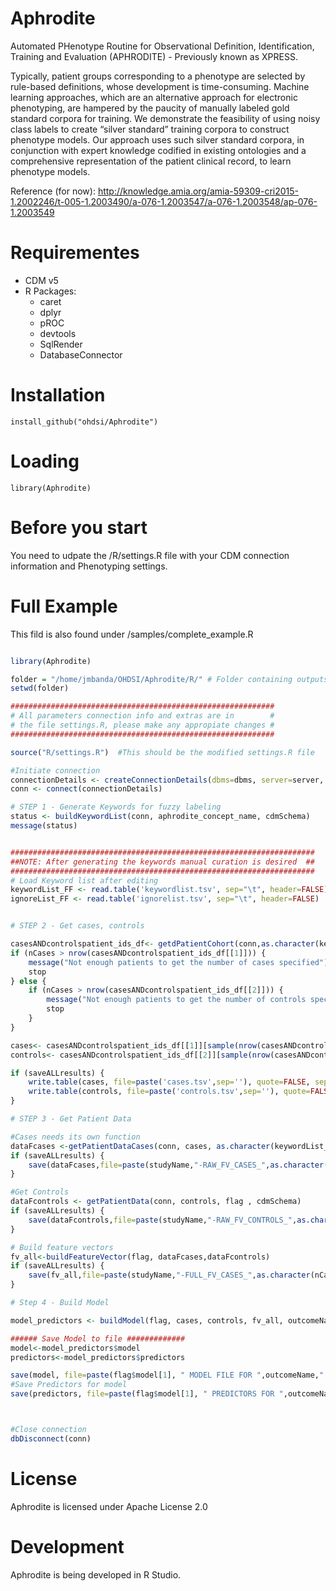 # Aphrodite

Automated PHenotype Routine for Observational Definition, Identification, Training and Evaluation (APHRODITE) - Previously known as XPRESS. 

Typically, patient groups corresponding to a phenotype are selected by rule-based definitions, whose development is time-consuming. Machine learning approaches, which are an alternative approach for electronic phenotyping, are hampered by the paucity of manually labeled gold standard corpora for training. We demonstrate the feasibility of using noisy class labels to create “silver standard” training corpora to construct phenotype models. Our approach uses such silver standard corpora, in conjunction with expert knowledge codified in existing ontologies and a comprehensive representation of the patient clinical record, to learn phenotype models.

Reference (for now): http://knowledge.amia.org/amia-59309-cri2015-1.2002246/t-005-1.2003490/a-076-1.2003547/a-076-1.2003548/ap-076-1.2003549

Requirementes
===================
- CDM v5
- R Packages:
	- caret
	- dplyr
	- pROC
	- devtools
	- SqlRender
	- DatabaseConnector

Installation
===================

```
install_github("ohdsi/Aphrodite")
```

Loading
===================

```
library(Aphrodite)
```

Before you start
===================

You need to udpate the /R/settings.R file with your CDM connection information and Phenotyping settings.

Full Example
===================

This fild is also found under /samples/complete_example.R

```r

library(Aphrodite)

folder = "/home/jmbanda/OHDSI/Aphrodite/R/" # Folder containing outputs, use forward slashes
setwd(folder)

###########################################################
# All parameters connection info and extras are in        #
# the file settings.R, please make any appropiate changes #
###########################################################

source("R/settings.R")  #This should be the modified settings.R file

#Initiate connection
connectionDetails <- createConnectionDetails(dbms=dbms, server=server, user=user, password=pw, schema=cdmSchema, port=port)
conn <- connect(connectionDetails)

# STEP 1 - Generate Keywords for fuzzy labeling
status <- buildKeywordList(conn, aphrodite_concept_name, cdmSchema)
message(status)


####################################################################
##NOTE: After generating the keywords manual curation is desired  ##
####################################################################
# Load Keyword list after editing
keywordList_FF <- read.table('keywordlist.tsv', sep="\t", header=FALSE)
ignoreList_FF <- read.table('ignorelist.tsv', sep="\t", header=FALSE)


# STEP 2 - Get cases, controls

casesANDcontrolspatient_ids_df<- getdPatientCohort(conn,as.character(keywordList_FF$V3),as.character(ignoreList_FF$V3), cdmSchema,nCases,nControls)
if (nCases > nrow(casesANDcontrolspatient_ids_df[[1]])) {
    message("Not enough patients to get the number of cases specified")
    stop
} else {
    if (nCases > nrow(casesANDcontrolspatient_ids_df[[2]])) {
        message("Not enough patients to get the number of controls specified")
        stop
    }
}

cases<- casesANDcontrolspatient_ids_df[[1]][sample(nrow(casesANDcontrolspatient_ids_df[[1]]), nCases), ]
controls<- casesANDcontrolspatient_ids_df[[2]][sample(nrow(casesANDcontrolspatient_ids_df[[2]]), nControls), ]

if (saveALLresults) {
    write.table(cases, file=paste('cases.tsv',sep=''), quote=FALSE, sep='\t', row.names = FALSE, col.names = FALSE)
    write.table(controls, file=paste('controls.tsv',sep=''), quote=FALSE, sep='\t', row.names = FALSE, col.names = FALSE)
}

# STEP 3 - Get Patient Data

#Cases needs its own function
dataFcases <-getPatientDataCases(conn, cases, as.character(keywordList_FF$V3),as.character(ignoreList_FF$V3), flag , cdmSchema)
if (saveALLresults) {
    save(dataFcases,file=paste(studyName,"-RAW_FV_CASES_",as.character(nCases),".Rda",sep=''))
}

#Get Controls
dataFcontrols <- getPatientData(conn, controls, flag , cdmSchema)
if (saveALLresults) {
    save(dataFcontrols,file=paste(studyName,"-RAW_FV_CONTROLS_",as.character(nControls),".Rda",sep=''))
}

# Build feature vectors
fv_all<-buildFeatureVector(flag, dataFcases,dataFcontrols)
if (saveALLresults) {
    save(fv_all,file=paste(studyName,"-FULL_FV_CASES_",as.character(nCases),"_CONTROLS_",as.character(nControls),".Rda",sep=''))
}

# Step 4 - Build Model

model_predictors <- buildModel(flag, cases, controls, fv_all, outcomeName)

###### Save Model to file #############
model<-model_predictors$model
predictors<-model_predictors$predictors

save(model, file=paste(flag$model[1], " MODEL FILE FOR ",outcomeName,".Rda",sep=''))
#Save Predictors for model
save(predictors, file=paste(flag$model[1], " PREDICTORS FOR ",outcomeName,".Rda",sep=''))



#Close connection
dbDisconnect(conn)

```

License
=======
Aphrodite is licensed under Apache License 2.0

Development
============
Aphrodite is being developed in R Studio.

